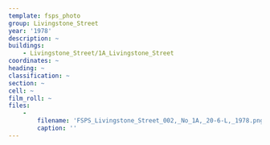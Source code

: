 ```yaml
---
template: fsps_photo
group: Livingstone_Street
year: '1978'
description: ~
buildings:
    - Livingstone_Street/1A_Livingstone_Street
coordinates: ~
heading: ~
classification: ~
section: ~
cell: ~
film_roll: ~
files:
    -
        filename: 'FSPS_Livingstone_Street_002,_No_1A,_20-6-L,_1978.png'
        caption: ''
---
```

